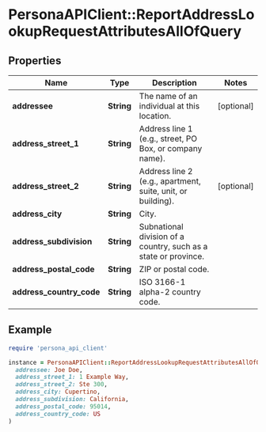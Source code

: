 # PersonaAPIClient::ReportAddressLookupRequestAttributesAllOfQuery

## Properties

| Name | Type | Description | Notes |
| ---- | ---- | ----------- | ----- |
| **addressee** | **String** | The name of an individual at this location. | [optional] |
| **address_street_1** | **String** | Address line 1 (e.g., street, PO Box, or company name). |  |
| **address_street_2** | **String** | Address line 2 (e.g., apartment, suite, unit, or building). | [optional] |
| **address_city** | **String** | City. |  |
| **address_subdivision** | **String** | Subnational division of a country, such as a state or province. |  |
| **address_postal_code** | **String** | ZIP or postal code. |  |
| **address_country_code** | **String** | ISO 3166-1 alpha-2 country code. |  |

## Example

```ruby
require 'persona_api_client'

instance = PersonaAPIClient::ReportAddressLookupRequestAttributesAllOfQuery.new(
  addressee: Joe Doe,
  address_street_1: 1 Example Way,
  address_street_2: Ste 300,
  address_city: Cupertino,
  address_subdivision: California,
  address_postal_code: 95014,
  address_country_code: US
)
```

